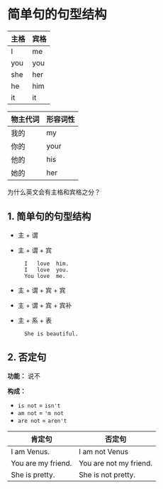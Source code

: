 # 简单句的句型结构

| 主格 | 宾格 |
| --- | --- |
| I   | me  |
| you | you |
| she | her |
| he  | him |
| it  | it  |

| 物主代词 | 形容词性 |
| --- | --- |
| 我的 | my |
| 你的 | your |
| 他的 | his |
| 她的 | her |

为什么英文会有主格和宾格之分？

## 1. 简单句的句型结构

- 主 + 谓

- 主 + 谓 + 宾

        I   love  him.
        I   love  you.
        You love  me.

- 主 + 谓 + 宾 + 宾

- 主 + 谓 + 宾 + 宾补

- 主 + 系 + 表

        She is beautiful.

## 2. 否定句

**功能：** 说不

**构成：**

- `is not` = `isn't`
- `am not` = `'m not`
- `are not` = `aren't`

| 肯定句 | 否定句 |
| ---- | ---- |
| I am Venus. | I am not Venus |
| You are my friend. | You are not my friend. |
| She is pretty. | She is not pretty. |





